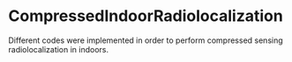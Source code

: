 # CompressedIndoorRadiolocalization
Different codes were implemented in order to perform compressed sensing radiolocalization in indoors.
